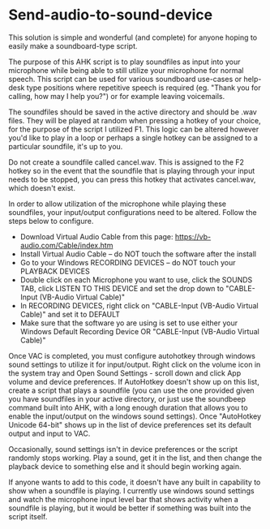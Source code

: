 # Send-audio-to-sound-device
This solution is simple and wonderful (and complete) for anyone hoping to easily make a soundboard-type script.

The purpose of this AHK script is to play soundfiles as input into your microphone while being able to still utilize your microphone for normal speech. This script can be used for various soundboard use-cases or help-desk type positions where repetitive speech is required (eg. "Thank you for calling, how may I help you?") or for example leaving voicemails.

The soundfiles should be saved in the active directory and should be .wav files. They will be played at random when pressing a hotkey of your choice, for the purpose of the script I utilized F1. This logic can be altered however you'd like to play in a loop or perhaps a single hotkey can be assigned to a particular soundfile, it's up to you. 

Do not create a soundfile called cancel.wav. This is assigned to the F2 hotkey so in the event that the soundfile that is playing through your input needs to be stopped, you can press this hotkey that activates cancel.wav, which doesn't exist. 

In order to allow utilization of the microphone while playing these soundfiles, your input/output configurations need to be altered. Follow the steps below to configure.

- Download Virtual Audio Cable from this page: https://vb-audio.com/Cable/index.htm
- Install Virtual Audio Cable – do NOT touch the software after the install
- Go to your Windows RECORDING DEVICES – do NOT touch your PLAYBACK DEVICES
- Double click on each Microphone you want to use, click the SOUNDS TAB, click LISTEN TO THIS DEVICE and set the drop down to "CABLE-Input (VB-Audio Virtual Cable)"
- In RECORDING DEVICES, right click on "CABLE-Input (VB-Audio Virtual Cable)" and set it to DEFAULT
- Make sure that the software yo are using is set to use either your Windows Default Recording Device OR "CABLE-Input (VB-Audio Virtual Cable)"


Once VAC is completed, you must configure autohotkey through windows sound settings to utilize it for input/output. 
Right click on the volume icon in the system tray and Open Sound Settings - scroll down and click App volume and device preferences.
If AutoHotkey doesn't show up on this list, create a script that plays a soundfile (you can use the one provided given you have soundfiles in your active directory, or just use the soundbeep command built into AHK, with a long enough duration that allows you to enable the input/output on the windows sound settings). Once "AutoHotkey Unicode 64-bit" shows up in the list of device preferences set its default output and input to VAC.

Occasionally, sound settings isn't in device preferences or the script randomly stops working. Play a sound, get it in the list, and then change the playback device to something else and it should begin working again.


If anyone wants to add to this code, it doesn't have any built in capability to show when a soundfile is playing. I currently use windows sound settings and watch the microphone input level bar that shows activity when a soundfile is playing, but it would be better if something was built into the script itself.
